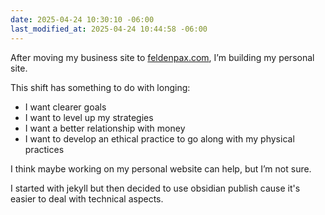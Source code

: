 ```yaml
---
date: 2025-04-24 10:30:10 -06:00
last_modified_at: 2025-04-24 10:44:58 -06:00
---
```

After moving my business site to [feldenpax.com](https://feldenpax.com/), I’m building my personal site.

This shift has something to do with longing:
- I want clearer goals
- I want to level up my strategies
- I want a better relationship with money
- I want to develop an ethical practice to go along with my physical practices

I think maybe working on my personal website can help, but I’m not sure.

I started with jekyll but then decided to use obsidian publish cause it's easier to deal with technical aspects.